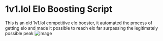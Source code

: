 # 1v1.lol Elo Boosting Script

  This is an old 1v1.lol competitive elo booster, it automated the process of getting elo and made it possible to reach elo far surpassing the legitimately possible peak
  ![image](https://github.com/user-attachments/assets/5061add9-7d45-43ae-8e78-544e15cd47f0)
